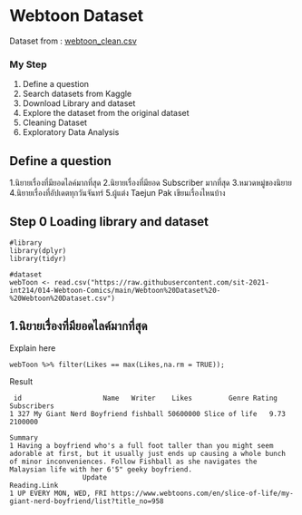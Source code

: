 # Webtoon Dataset

Dataset from : [webtoon_clean.csv](https://github.com/sit-2021-int214/014-Webtoon-Comics/blob/main/Webtoon_clean.csv)


### My Step
1. Define a question
2. Search datasets from Kaggle
3. Download Library and dataset
4. Explore the dataset from the original dataset
5. Cleaning Dataset
6. Exploratory Data Analysis


## Define a question
1.นิยายเรื่องที่มียอดไลค์มากที่สุด 
2.นิยายเรื่องที่มียอด Subscriber มากที่สุด 
3.หมวดหมู่ของนิยาย 
4.นิยายเรื่องที่อัปเดตทุกวันจันทร์ 
5.ผู้แต่ง Taejun Pak เขียนเรื่องไหนบ้าง


## Step 0 Loading library and dataset

```
#library
library(dplyr)
library(tidyr)

#dataset
webToon <- read.csv("https://raw.githubusercontent.com/sit-2021-int214/014-Webtoon-Comics/main/Webtoon%20Dataset%20-%20Webtoon%20Dataset.csv")
```

## 1.นิยายเรื่องที่มียอดไลค์มากที่สุด 

Explain here

```
webToon %>% filter(Likes == max(Likes,na.rm = TRUE));
```

Result

```
 id                    Name   Writer    Likes         Genre Rating Subscribers
1 327 My Giant Nerd Boyfriend fishball 50600000 Slice of life   9.73     2100000
                                                                                                                                                                                                                                           Summary
1 Having a boyfriend who's a full foot taller than you might seem adorable at first, but it usually just ends up causing a whole bunch of minor inconveniences. Follow Fishball as she navigates the Malaysian life with her 6'5" geeky boyfriend.
                  Update                                                                        Reading.Link
1 UP EVERY MON, WED, FRI https://www.webtoons.com/en/slice-of-life/my-giant-nerd-boyfriend/list?title_no=958

```
